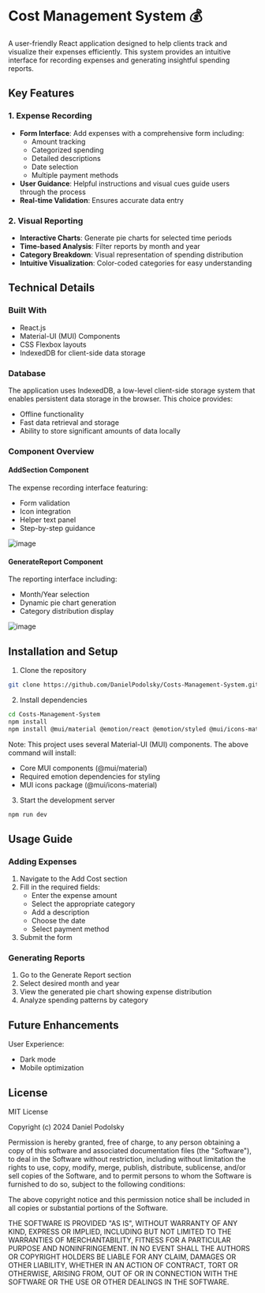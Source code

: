 # Cost Management System 💰

A user-friendly React application designed to help clients track and visualize their expenses efficiently. This system provides an intuitive interface for recording expenses and generating insightful spending reports.

## Key Features

### 1. Expense Recording
- **Form Interface**: Add expenses with a comprehensive form including:
  - Amount tracking
  - Categorized spending
  - Detailed descriptions
  - Date selection
  - Multiple payment methods
- **User Guidance**: Helpful instructions and visual cues guide users through the process
- **Real-time Validation**: Ensures accurate data entry

### 2. Visual Reporting
- **Interactive Charts**: Generate pie charts for selected time periods
- **Time-based Analysis**: Filter reports by month and year
- **Category Breakdown**: Visual representation of spending distribution
- **Intuitive Visualization**: Color-coded categories for easy understanding

## Technical Details

### Built With
- React.js
- Material-UI (MUI) Components
- CSS Flexbox layouts
- IndexedDB for client-side data storage

### Database
The application uses IndexedDB, a low-level client-side storage system that enables persistent data storage in the browser. This choice provides:
- Offline functionality
- Fast data retrieval and storage
- Ability to store significant amounts of data locally

### Component Overview

#### AddSection Component
The expense recording interface featuring:
- Form validation
- Icon integration
- Helper text panel
- Step-by-step guidance

![image](https://github.com/user-attachments/assets/dc58e539-2bf3-49f9-848a-09230ad718f9)

#### GenerateReport Component
The reporting interface including:
- Month/Year selection
- Dynamic pie chart generation
- Category distribution display

![image](https://github.com/user-attachments/assets/8b5fce61-9fec-4714-951c-cca52b01f166)

## Installation and Setup

1. Clone the repository
```bash
git clone https://github.com/DanielPodolsky/Costs-Management-System.git
```

2. Install dependencies
```bash
cd Costs-Management-System
npm install
npm install @mui/material @emotion/react @emotion/styled @mui/icons-material
```
Note: This project uses several Material-UI (MUI) components. The above command will install:

- Core MUI components (@mui/material)
- Required emotion dependencies for styling
- MUI icons package (@mui/icons-material)

3. Start the development server
```bash
npm run dev
```

## Usage Guide

### Adding Expenses
1. Navigate to the Add Cost section
2. Fill in the required fields:
   - Enter the expense amount
   - Select the appropriate category
   - Add a description
   - Choose the date
   - Select payment method
3. Submit the form

### Generating Reports
1. Go to the Generate Report section
2. Select desired month and year
3. View the generated pie chart showing expense distribution
4. Analyze spending patterns by category

## Future Enhancements

User Experience:
   - Dark mode
   - Mobile optimization

## License

MIT License

Copyright (c) 2024 Daniel Podolsky

Permission is hereby granted, free of charge, to any person obtaining a copy
of this software and associated documentation files (the "Software"), to deal
in the Software without restriction, including without limitation the rights
to use, copy, modify, merge, publish, distribute, sublicense, and/or sell
copies of the Software, and to permit persons to whom the Software is
furnished to do so, subject to the following conditions:

The above copyright notice and this permission notice shall be included in all
copies or substantial portions of the Software.

THE SOFTWARE IS PROVIDED "AS IS", WITHOUT WARRANTY OF ANY KIND, EXPRESS OR
IMPLIED, INCLUDING BUT NOT LIMITED TO THE WARRANTIES OF MERCHANTABILITY,
FITNESS FOR A PARTICULAR PURPOSE AND NONINFRINGEMENT. IN NO EVENT SHALL THE
AUTHORS OR COPYRIGHT HOLDERS BE LIABLE FOR ANY CLAIM, DAMAGES OR OTHER
LIABILITY, WHETHER IN AN ACTION OF CONTRACT, TORT OR OTHERWISE, ARISING FROM,
OUT OF OR IN CONNECTION WITH THE SOFTWARE OR THE USE OR OTHER DEALINGS IN THE
SOFTWARE.

